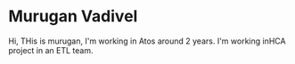 # Murugan Vadivel


Hi, THis is murugan, I'm working in Atos  around 2 years. I'm working inHCA project in an ETL team.

